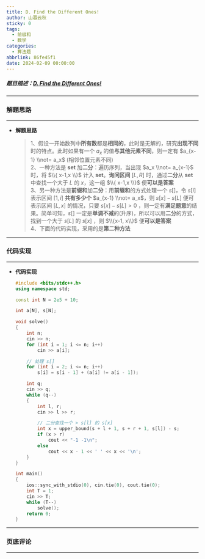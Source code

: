 ```yaml
---
title: D. Find the Different Ones!
author: 山暮云秋
sticky: 0
tags:
  - 前缀和
  - 数学
categories:
  - 算法题
abbrlink: 86fe45f1
date: 2024-02-09 00:00:00
---
```


##### 题目描述：[D. Find the Different Ones!](https://codeforces.com/contest/1927/problem/D)

---

### **解题思路**

---

- **解题思路**

  > 1、假设一开始数列中**所有数**都是**相同的**，此时是无解的，研究**出现不同**时的特点。此时如果有一个 $a_x$ 的值**与其他元素不同**，则一定有 $a_{x-1} \\not= a_x$ (相邻位置元素不同)  
  > 2、一种方法是 **set** 加**二分**：遍历序列，当出现 $a_x \\not= a_{x-1}$ 时，将 $\\{ x-1,x \\}$ 计入 **set**。**询问区间** $[L, R]$ 时，通过**二分**从 **set** 中查找一个大于 $L$ 的 $x$，这一组 $\\{ x-1,x \\}$ 便**可以是答案**  
  > 3、另一种方法是**前缀和**加**二分**：用**前缀和**的方式处理一个 $s[]$，令 $s[i]$ 表示区间 $[1, i]$ **共有多少个** $a_{x-1} \\not= a_x$，则 $s[x] - s[L]$ 便可表示区间 $[L, x]$ 的情况，只要 $s[x] - s[L] > 0$ ，则一定有**满足题意**的结果。简单可知，$s[]$ 一定是**单调不减**的(升序)，所以可以用**二分**的方式，找到一个大于 $s[L]$ 的 $s[x]$ ，则 $\\{x-1, x\\}$ 便**可以是答案**  
  > 4、下面的代码实现，采用的是**第二种方法**

---

### **代码实现**

---

- **代码实现**

  ```cpp
  #include <bits/stdc++.h>
  using namespace std;

  const int N = 2e5 + 10;

  int a[N], s[N];

  void solve()
  {
      int n;
      cin >> n;
      for (int i = 1; i <= n; i++)
          cin >> a[i];

      // 处理 s[]
      for (int i = 2; i <= n; i++)
          s[i] = s[i - 1] + (a[i] != a[i - 1]);

      int q;
      cin >> q;
      while (q--)
      {
          int l, r;
          cin >> l >> r;

          // 二分查找一个 > s[l] 的 s[x]
          int x = upper_bound(s + l + 1, s + r + 1, s[l]) - s;
          if (x > r)
              cout << "-1 -1\n";
          else
              cout << x - 1 << ' ' << x << '\n';
      }
  }

  int main()
  {
      ios::sync_with_stdio(0), cin.tie(0), cout.tie(0);
      int T = 1;
      cin >> T;
      while (T--)
          solve();
      return 0;
  }
  ```

---

### **页底评论**

---
